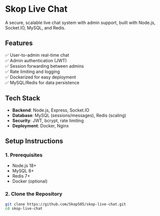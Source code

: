 # Skop Live Chat

A secure, scalable live chat system with admin support, built with Node.js, Socket.IO, MySQL, and Redis.

## Features
✅ User-to-admin real-time chat  
✅ Admin authentication (JWT)  
✅ Session forwarding between admins  
✅ Rate limiting and logging  
✅ Dockerized for easy deployment  
✅ MySQL/Redis for data persistence  

## Tech Stack
- **Backend**: Node.js, Express, Socket.IO
- **Database**: MySQL (sessions/messages), Redis (scaling)
- **Security**: JWT, bcrypt, rate limiting
- **Deployment**: Docker, Nginx

## Setup Instructions

### 1. Prerequisites
- Node.js 18+
- MySQL 8+
- Redis 7+
- Docker (optional)

### 2. Clone the Repository
```bash
git clone https://github.com/Skop505/skop-live-chat.git
cd skop-live-chat

